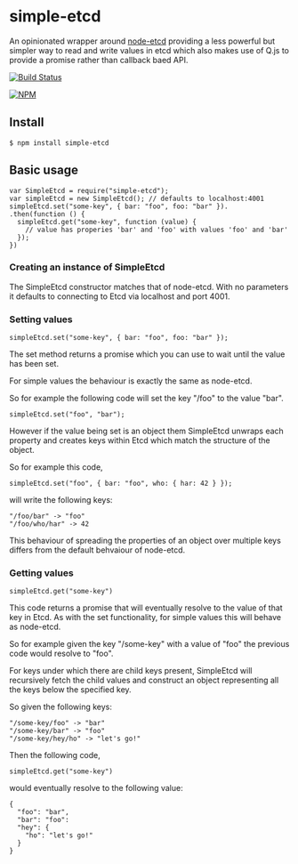 # simple-etcd

An opinionated wrapper around [node-etcd](https://www.npmjs.org/package/node-etcd) providing a less powerful but
simpler way to read and write values in etcd which also makes use of Q.js to provide a promise rather than
callback baed API.

[![Build Status](https://travis-ci.org/mwagg/simple-etcd.png?branch=master)](https://travis-ci.org/mwagg/simple-etcd)

[![NPM](https://nodei.co/npm/simple-etcd.png)](https://nodei.co/npm/simple-etcd/)

## Install

```
$ npm install simple-etcd
```

## Basic usage

```
var SimpleEtcd = require("simple-etcd");
var simpleEtcd = new SimpleEtcd(); // defaults to localhost:4001
simpleEtcd.set("some-key", { bar: "foo", foo: "bar" }).
.then(function () {
  simpleEtcd.get("some-key", function (value) {
    // value has properies 'bar' and 'foo' with values 'foo' and 'bar'
  });
})
```

### Creating an instance of SimpleEtcd

The SimpleEtcd constructor matches that of node-etcd. With no parameters it defaults to connecting
to Etcd via localhost and port 4001.

### Setting values

```
simpleEtcd.set("some-key", { bar: "foo", foo: "bar" });
```

The set method returns a promise which you can use to wait until the value has been set.

For simple values the behaviour is exactly the same as node-etcd.

So for example the following code will set the key "/foo" to the value "bar".

```
simpleEtcd.set("foo", "bar");
```

However if the value being set is an object them SimpleEtcd unwraps each property and creates keys
within Etcd which match the structure of the object.

So for example this code,

```
simpleEtcd.set("foo", { bar: "foo", who: { har: 42 } });
```

will write the following keys:

```
"/foo/bar" -> "foo"
"/foo/who/har" -> 42
```


This behaviour of spreading the properties of an object over multiple keys differs from the
default behvaiour of node-etcd.

### Getting values

```
simpleEtcd.get("some-key")
```

This code returns a promise that will eventually resolve to the value of that key in Etcd. As with the set functionality, for
simple values this will behave as node-etcd.

So for example given the key "/some-key" with a value of "foo" the previous code would resolve to "foo".

For keys under which there are child keys present, SimpleEtcd will recursively fetch the child values and construct an object representing
all the keys below the specified key.

So given the following keys:

```
"/some-key/foo" -> "bar"
"/some-key/bar" -> "foo"
"/some-key/hey/ho" -> "let's go!"
```

Then the following code,

```
simpleEtcd.get("some-key")
```

would eventually resolve to the following value:

```
{
  "foo": "bar",
  "bar": "foo":
  "hey": {
    "ho": "let's go!"
  }
}
```
